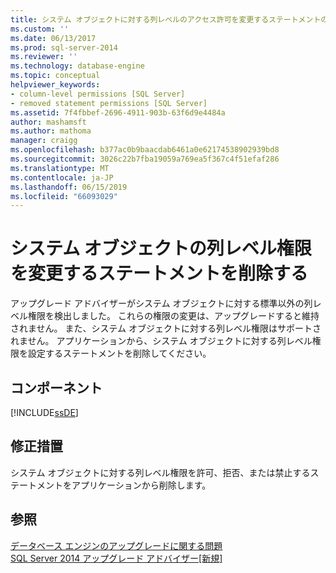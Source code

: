 ```yaml
---
title: システム オブジェクトに対する列レベルのアクセス許可を変更するステートメントの削除 |Microsoft Docs
ms.custom: ''
ms.date: 06/13/2017
ms.prod: sql-server-2014
ms.reviewer: ''
ms.technology: database-engine
ms.topic: conceptual
helpviewer_keywords:
- column-level permissions [SQL Server]
- removed statement permissions [SQL Server]
ms.assetid: 7f4fbbef-2696-4911-903b-63f6d9e4484a
author: mashamsft
ms.author: mathoma
manager: craigg
ms.openlocfilehash: b377ac0b9baacdab6461a0e62174538902939bd8
ms.sourcegitcommit: 3026c22b7fba19059a769ea5f367c4f51efaf286
ms.translationtype: MT
ms.contentlocale: ja-JP
ms.lasthandoff: 06/15/2019
ms.locfileid: "66093029"
---
```

# <a name="remove-statements-that-modify-column-level-permissions-on-system-objects"></a>システム オブジェクトの列レベル権限を変更するステートメントを削除する
  アップグレード アドバイザーがシステム オブジェクトに対する標準以外の列レベル権限を検出しました。 これらの権限の変更は、アップグレードすると維持されません。 また、システム オブジェクトに対する列レベル権限はサポートされません。 アプリケーションから、システム オブジェクトに対する列レベル権限を設定するステートメントを削除してください。  
  
## <a name="component"></a>コンポーネント  
 [!INCLUDE[ssDE](../../includes/ssde-md.md)]  
  
## <a name="corrective-action"></a>修正措置  
 システム オブジェクトに対する列レベル権限を許可、拒否、または禁止するステートメントをアプリケーションから削除します。  
  
## <a name="see-also"></a>参照  
 [データベース エンジンのアップグレードに関する問題](../../../2014/sql-server/install/database-engine-upgrade-issues.md)   
 [SQL Server 2014 アップグレード アドバイザー&#91;新規&#93;](sql-server-2014-upgrade-advisor.md)  
  
  
